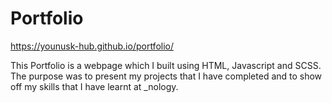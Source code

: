# Portfolio

https://younusk-hub.github.io/portfolio/

This Portfolio is a webpage which I built using HTML, Javascript and SCSS. The purpose was to present my projects that I have completed and to show off my skills that I have learnt at _nology.
